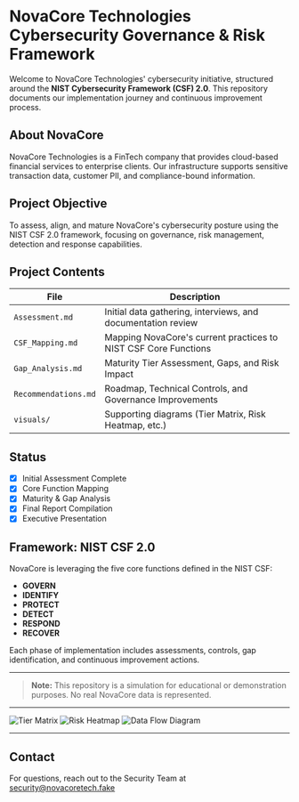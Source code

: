 # NovaCore Technologies <br> Cybersecurity Governance & Risk Framework

Welcome to NovaCore Technologies' cybersecurity initiative, structured around the **NIST Cybersecurity Framework (CSF) 2.0**. This repository documents our implementation journey and continuous improvement process.

## About NovaCore
NovaCore Technologies is a FinTech company that provides cloud-based financial services to enterprise clients. Our infrastructure supports sensitive transaction data, customer PII, and compliance-bound information.

## Project Objective
To assess, align, and mature NovaCore's cybersecurity posture using the NIST CSF 2.0 framework, focusing on governance, risk management, detection and response capabilities.

## Project Contents

| File | Description |
|------|-------------|
| `Assessment.md` | Initial data gathering, interviews, and documentation review |
| `CSF_Mapping.md` | Mapping NovaCore's current practices to NIST CSF Core Functions |
| `Gap_Analysis.md` | Maturity Tier Assessment, Gaps, and Risk Impact |
| `Recommendations.md` | Roadmap, Technical Controls, and Governance Improvements |
| `visuals/` | Supporting diagrams (Tier Matrix, Risk Heatmap, etc.) |

## Status
- [x] Initial Assessment Complete
- [x] Core Function Mapping
- [x] Maturity & Gap Analysis
- [x] Final Report Compilation
- [x] Executive Presentation

## Framework: NIST CSF 2.0
NovaCore is leveraging the five core functions defined in the NIST CSF:

- **GOVERN**
- **IDENTIFY**
- **PROTECT**
- **DETECT**
- **RESPOND**
- **RECOVER**

Each phase of implementation includes assessments, controls, gap identification, and continuous improvement actions.

---

> **Note:** This repository is a simulation for educational or demonstration purposes. No real NovaCore data is represented.

---

![Tier Matrix](https://github.com/user-attachments/assets/bb7fdf41-de4f-40c1-bc61-4cd336ebfbf2)
![Risk Heatmap](visuals/risk-heatmap.png)
![Data Flow Diagram](visuals/data-flow.png)

---

## Contact
For questions, reach out to the Security Team at security@novacoretech.fake


